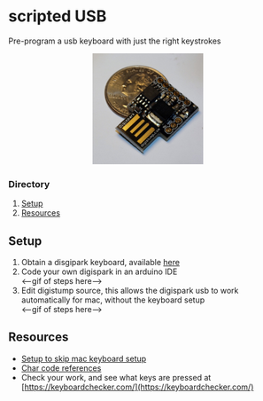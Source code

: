 # scripted USB
Pre-program a usb keyboard with just the right keystrokes

<p align="center">
  <img height="200px" src="img/digispark.jpeg">
</p>

### Directory    
1. [Setup](#setup)
2. [Resources](#resources)

## Setup
1. Obtain a disgipark keyboard, available [here](https://www.ebay.com/sch/i.html?_nkw=digispark)
2. Code your own digispark in an arduino IDE 
<br><--gif of steps here-->
4. Edit digistump source, this allows the digispark usb to work automatically for mac, without the keyboard setup
<br><--gif of steps here-->

## Resources
- [Setup to skip mac keyboard setup](https://null-byte.wonderhowto.com/how-to/hack-macos-with-digispark-ducky-script-payloads-0198555/)
- [Char code references](https://github.com/digistump/DigistumpArduino/blob/master/digistump-avr/libraries/DigisparkKeyboard/DigiKeyboard.h)
- Check your work, and see what keys are pressed at [https://keyboardchecker.com/](https://keyboardchecker.com/)
